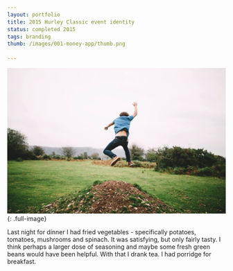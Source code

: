 ```yaml
---
layout: portfolio
title: 2015 Hurley Classic event identity
status: completed 2015
tags: branding
thumb: /images/001-money-app/thumb.png

---
```


![That’s me](/images/sam2.jpg){: .full-image}


Last night for dinner I had fried vegetables - specifically potatoes, tomatoes, mushrooms and spinach. It was satisfying, but only fairly tasty. I think perhaps a larger dose of seasoning and maybe some fresh green beans would have been helpful. With that I drank tea. I had porridge for breakfast.
